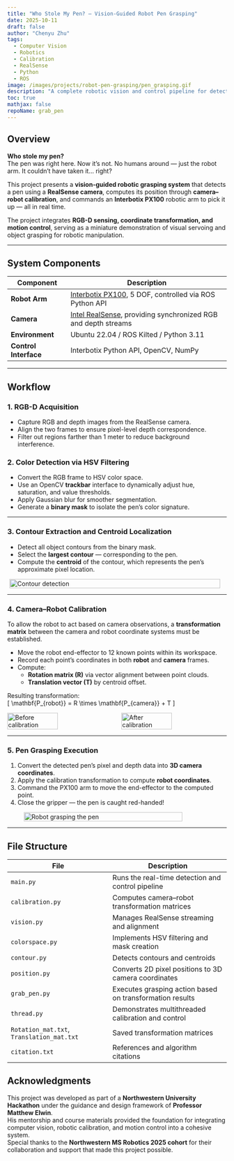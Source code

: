 ```yaml
---
title: "Who Stole My Pen? – Vision-Guided Robot Pen Grasping"
date: 2025-10-11
draft: false
author: "Chenyu Zhu"
tags:
  - Computer Vision
  - Robotics
  - Calibration
  - RealSense
  - Python
  - ROS
image: /images/projects/robot-pen-grasping/pen_grasping.gif
description: "A complete robotic vision and control pipeline for detecting, localizing, and grasping a pen using an Interbotix PX100 robot arm and RealSense depth camera."
toc: true
mathjax: false
repoName: grab_pen
---
```


## Overview

**Who stole my pen?**  
The pen was right here. Now it’s not. No humans around — just the robot arm. It couldn’t have taken it… right? 

This project presents a **vision-guided robotic grasping system** that detects a pen using a **RealSense camera**, computes its position through **camera–robot calibration**, and commands an **Interbotix PX100** robotic arm to pick it up — all in real time.

The project integrates **RGB-D sensing, coordinate transformation, and motion control**, serving as a miniature demonstration of visual servoing and object grasping for robotic manipulation.

---

## System Components

| Component | Description |
|------------|-------------|
| **Robot Arm** | [Interbotix PX100](https://docs.trossenrobotics.com/interbotix_xsarms_docs/specifications/px100.html), 5 DOF, controlled via ROS Python API |
| **Camera** | [Intel RealSense](https://www.intel.com/content/www/us/en/architecture-and-technology/realsense-overview.html), providing synchronized RGB and depth streams |
| **Environment** | Ubuntu 22.04 / ROS Kilted / Python 3.11 |
| **Control Interface** | Interbotix Python API, OpenCV, NumPy |


---

## Workflow

### 1. RGB-D Acquisition
- Capture RGB and depth images from the RealSense camera.
- Align the two frames to ensure pixel-level depth correspondence.
- Filter out regions farther than 1 meter to reduce background interference.

### 2. Color Detection via HSV Filtering
- Convert the RGB frame to HSV color space.
- Use an OpenCV **trackbar** interface to dynamically adjust hue, saturation, and value thresholds.
- Apply Gaussian blur for smoother segmentation.
- Generate a **binary mask** to isolate the pen’s color signature.

---

### 3. Contour Extraction and Centroid Localization
- Detect all object contours from the binary mask.
- Select the **largest contour** — corresponding to the pen.
- Compute the **centroid** of the contour, which represents the pen’s approximate pixel location.

<div style="display:flex; justify-content:center;">
  <img src="/images/projects/robot-pen-grasping/picture1.png" width="98%" alt="Contour detection">
</div>

---

### 4. Camera–Robot Calibration
To allow the robot to act based on camera observations, a **transformation matrix** between the camera and robot coordinate systems must be established.

- Move the robot end-effector to 12 known points within its workspace.
- Record each point’s coordinates in both **robot** and **camera** frames.
- Compute:
  - **Rotation matrix (R)** via vector alignment between point clouds.
  - **Translation vector (T)** by centroid offset.

Resulting transformation:  
\[
\mathbf{P_{robot}} = R \times \mathbf{P_{camera}} + T
\]

<div style="display:flex; justify-content:center; gap:20px;">
  <img src="/images/projects/robot-pen-grasping/picture2.png" width="48%" alt=" Before calibration">
  <img src="/images/projects/robot-pen-grasping/picture3.png" width="48%" alt="After calibration">
</div>


---

### 5. Pen Grasping Execution
1. Convert the detected pen’s pixel and depth data into **3D camera coordinates**.  
2. Apply the calibration transformation to compute **robot coordinates**.  
3. Command the PX100 arm to move the end-effector to the computed point.  
4. Close the gripper — the pen is caught red-handed!

<div style="display:flex; justify-content:center;">
  <img src="/images/projects/robot-pen-grasping/pen_grasping.gif" width="85%" alt="Robot grasping the pen">
</div>

---

## File Structure

| File | Description |
|------|--------------|
| `main.py` | Runs the real-time detection and control pipeline |
| `calibration.py` | Computes camera–robot transformation matrices |
| `vision.py` | Manages RealSense streaming and alignment |
| `colorspace.py` | Implements HSV filtering and mask creation |
| `contour.py` | Detects contours and centroids |
| `position.py` | Converts 2D pixel positions to 3D camera coordinates |
| `grab_pen.py` | Executes grasping action based on transformation results |
| `thread.py` | Demonstrates multithreaded calibration and control |
| `Rotation_mat.txt`, `Translation_mat.txt` | Saved transformation matrices |
| `citation.txt` | References and algorithm citations |


## Acknowledgments

This project was developed as part of a **Northwestern University Hackathon** under the guidance and design framework of **Professor Matthew Elwin**.  
His mentorship and course materials provided the foundation for integrating computer vision, robotic calibration, and motion control into a cohesive system.  
Special thanks to the **Northwestern MS Robotics 2025 cohort** for their collaboration and support that made this project possible.
